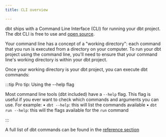 ```yaml
---
title: CLI overview

---
```

dbt ships with a Command Line Interface (CLI) for running your dbt project. The dbt CLI is free to use and [open source](https://github.com/fishtown-analytics/dbt).

Your command line has a concept of a "working directory": each command that you run is executed from a directory on your computer. To run your dbt project using the command line, you'll need to ensure that your command line's working directory is within your dbt project.


<Lightbox src="/img/docs/running-a-dbt-project/abbd17c-Screen_Shot_2019-11-11_at_12.20.29_PM.png" title="Use `pwd` to ensure that your terminal's working directory is your dbt project."/>

Once your working directory is your dbt project, you can execute dbt commands:

<Lightbox src="/img/docs/running-a-dbt-project/6245b3b-ezgif-4-2bcd214f09db.gif" title=""/>

:::tip Pro tip: Using the --help flag

Most command line tools (dbt included) have a `--help` flag. This flag is useful if you ever want to check which commands and arguments you can use. For example:
• `dbt --help`: this will list the commands available
• `dbt run --help`: this will the flags available for the `run` command

:::

A full list of dbt commands can be found in the [reference section](dbt-commands)
